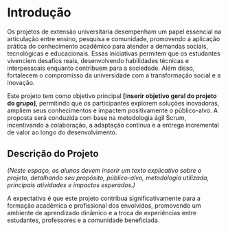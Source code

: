 # Introdução

Os projetos de extensão universitária desempenham um papel essencial na articulação entre ensino, pesquisa e comunidade, promovendo a aplicação prática do conhecimento acadêmico para atender a demandas sociais, tecnológicas e educacionais. Essas iniciativas permitem que os estudantes vivenciem desafios reais, desenvolvendo habilidades técnicas e interpessoais enquanto contribuem para a sociedade. Além disso, fortalecem o compromisso da universidade com a transformação social e a inovação.

Este projeto tem como objetivo principal **[inserir objetivo geral do projeto do grupo]**, permitindo que os participantes explorem soluções inovadoras, ampliem seus conhecimentos e impactem positivamente o público-alvo. A proposta será conduzida com base na metodologia ágil Scrum, incentivando a colaboração, a adaptação contínua e a entrega incremental de valor ao longo do desenvolvimento.

## Descrição do Projeto

_(Neste espaço, os alunos devem inserir um texto explicativo sobre o projeto, detalhando seu propósito, público-alvo, metodologia utilizada, principais atividades e impactos esperados.)_

A expectativa é que este projeto contribua significativamente para a formação acadêmica e profissional dos envolvidos, promovendo um ambiente de aprendizado dinâmico e a troca de experiências entre estudantes, professores e a comunidade beneficiada.



 
